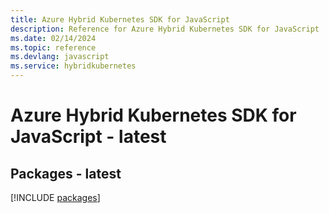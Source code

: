 ```yaml
---
title: Azure Hybrid Kubernetes SDK for JavaScript
description: Reference for Azure Hybrid Kubernetes SDK for JavaScript
ms.date: 02/14/2024
ms.topic: reference
ms.devlang: javascript
ms.service: hybridkubernetes
---
```

# Azure Hybrid Kubernetes SDK for JavaScript - latest
## Packages - latest
[!INCLUDE [packages](hybrid-kubernetes-index.md)]